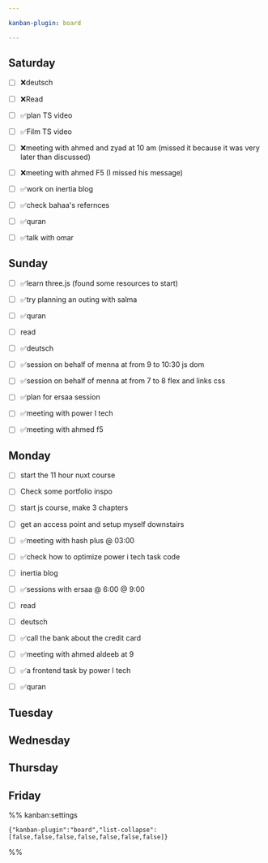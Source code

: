 ```yaml
---

kanban-plugin: board

---
```


## Saturday

- [ ] ❌deutsch
- [ ] ❌Read
- [ ] ✅plan TS video
- [ ] ✅Film TS video
- [ ] ❌meeting with ahmed and zyad at 10 am (missed it because it was very later than discussed)
- [ ] ❌meeting with ahmed F5 (I missed his message)
- [ ] ✅work on inertia blog
- [ ] ✅check bahaa's refernces
- [ ] ✅quran
- [ ] ✅talk with omar


## Sunday

- [ ] ✅learn three.js (found some resources to start)
- [ ] ✅try planning an outing with salma
- [ ] ✅quran
- [ ] read
- [ ] ✅deutsch
- [ ] ✅session on behalf of menna at from 9 to 10:30
	js dom
- [ ] ✅session on behalf of menna at from 7 to 8
	flex and links css
- [ ] ✅plan for ersaa session
- [ ] ✅meeting with power I tech
- [ ] ✅meeting with ahmed f5


## Monday

- [ ] start the 11 hour nuxt course
- [ ] Check some portfolio inspo
- [ ] start js course, make 3 chapters
- [ ] get an access point and setup myself downstairs
- [ ] ✅meeting with hash plus 
	@ 03:00
- [ ] ✅check how to optimize power i tech task code
- [ ] inertia blog
- [ ] ✅sessions with ersaa
	@ 6:00
	@ 9:00
- [ ] read
- [ ] deutsch
- [ ] ✅call the bank about the credit card
- [ ] ✅meeting with ahmed aldeeb at 9
- [ ] ✅a frontend task by power I tech
- [ ] ✅quran


## Tuesday



## Wednesday



## Thursday



## Friday





%% kanban:settings
```
{"kanban-plugin":"board","list-collapse":[false,false,false,false,false,false,false]}
```
%%